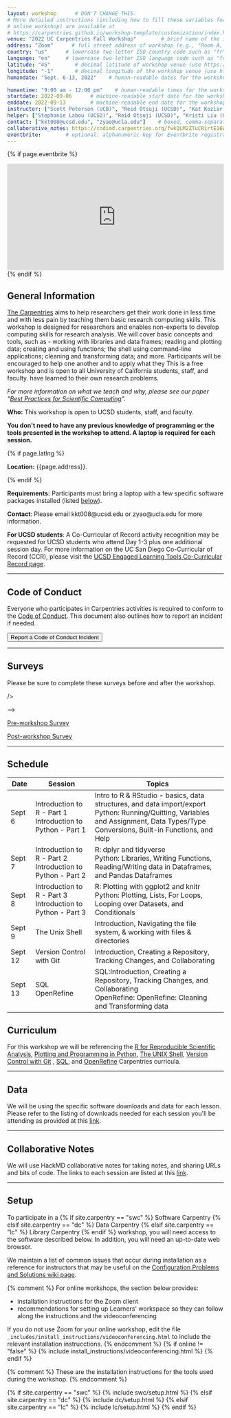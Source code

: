 ```yaml
---
layout: workshop      # DON'T CHANGE THIS.
# More detailed instructions (including how to fill these variables for an
# online workshop) are available at
# https://carpentries.github.io/workshop-template/customization/index.html
venue: "2022 UC Carpentries Fall Workshop"        # brief name of the institution that hosts the workshop without address (e.g., "Euphoric State University")
address: "Zoom"      # full street address of workshop (e.g., "Room A, 123 Forth Street, Blimingen, Euphoria"), videoconferencing URL, or 'online'
country: "us"      # lowercase two-letter ISO country code such as "fr" (see https://en.wikipedia.org/wiki/ISO_3166-1#Current_codes) for the institution that hosts the workshop
language: "en"     # lowercase two-letter ISO language code such as "fr" (see https://en.wikipedia.org/wiki/List_of_ISO_639-1_codes) for the
latitude: "45"        # decimal latitude of workshop venue (use https://www.latlong.net/)
longitude: "-1"       # decimal longitude of the workshop venue (use https://www.latlong.net)
humandate: "Sept. 6-13, 2022"    # human-readable dates for the workshop (e.g., "Feb 17-18, 2020")

humantime: "9:00 am - 12:00 pm"    # human-readable times for the workshop (e.g., "9:00 am - 4:30 pm")
startdate: 2022-09-06      # machine-readable start date for the workshop in YYYY-MM-DD format like 2015-01-01
enddate: 2022-09-13        # machine-readable end date for the workshop in YYYY-MM-DD format like 2015-01-02
instructor: ["Scott Peterson (UCB)", "Reid Otsuji (UCSD)", "Kat Koziar (UCR)","Kimberly Thomas (UCSD)", "Zhiyuan Yao (UCLA)", "Christine Wells (UCLA)", "Scott Gruber (UCLA)", "Derek Devnich (UC Merced)", "Erin Foster (UC Berkeley)", "Kenji Hayashi (UCLA)", "Ryan Gan (El Camino)" ] # boxed, comma-separated list of instructors' names as strings, like ["Kay McNulty", "Betty Jennings", "Betty Snyder"]
helper: ["Stephanie Labou (UCSD)", "Reid Otsuji (UCSD)", "Kristi Liu (UCSB)", "Kat Koziar (UCR)", "Kimberly Thomas (UCSD)", "Lisa Ngo (UCB)", "Leigh Phan (UCLA)", "Eastern Kang (UCSD)"]     # boxed, comma-separated list of helpers' names, like ["Marlyn Wescoff", "Fran Bilas", "Ruth Lichterman"]
contact: ["kkt008@ucsd.edu", "zyao@ucla.edu"]    # boxed, comma-separated list of contact email addresses for the host, lead instructor, or whoever else is handling questions, like ["timdennis@ucla.edu", "rotsuji@ucsd.edu", "speterso@library.berkeley.edu"]
collaborative_notes: https://codimd.carpentries.org/fwkQLM2ZTuCRirtE16WjBQ  # optional: URL for the workshop collaborative notes, e.g. an Etherpad or Google Docs document (e.g., https://pad.carpentries.org/2015-01-01-euphoria)
eventbrite:        # optional: alphanumeric key for Eventbrite registration, e.g., "1234567890AB" (if Eventbrite is being used)
---
```


<!--
  HEADER (above)
  Edit the values in the block above to be appropriate for your workshop.
  If the value is not 'true', 'false', 'null', or a number, please use
  double quotation marks around the value, unless specified otherwise.
  And run 'tools/check' *before* committing to make sure that changes are good.
-->

<!--
  EVENTBRITE
  This block includes the Eventbrite registration widget if
  'eventbrite' has been set in the header.  You can delete it if you
  are not using Eventbrite, or leave it in, since it will not be
  displayed if the 'eventbrite' field in the header is not set.
-->
{% if page.eventbrite %}
<iframe
  src="https://www.eventbrite.com/tickets-external?eid={{page.eventbrite}}&ref=etckt"
  frameborder="0"
  width="100%"
  height="248px"
  scrolling="auto">
</iframe>
{% endif %}

<h2 id="general">General Information</h2>

<!--
  INTRODUCTION
  Edit the general explanatory paragraph below if you want to change
  the pitch.
-->
<p>
  <a href="{{site.swc_site}}">The Carpentries</a>
  aims to help researchers get their work done in less time and with less pain by teaching them basic research computing skills. 
  This workshop is designed for researchers and enables non-experts to develop computing skills for research analysis. We will cover 
  basic concepts and tools, such as - working with libraries and data frames; reading and plotting data; creating and using functions; 
  the shell using command-line applications; cleaning and transforming data; and more. Participants will be encouraged to help one another 
  and to apply what they This is a free workshop and is open to all University of California students, staff, and faculty. 
  have learned to their own research problems.
</p>

<p>
  <em>
    For more information on what we teach and why,
    please see our paper
    "<a href="http://journals.plos.org/plosbiology/article?id=10.1371/journal.pbio.1001745">Best Practices for Scientific Computing</a>".
  </em>
</p>

<!--
  AUDIENCE
  Explain who your audience is.  (In particular, tell readers if the
  workshop is only open to people from a particular institution.
-->
<p id="who">
  <strong>Who:</strong>
  This workshop is open to UCSD students, staff, and faculty.
</p>
<p>
  <strong>You don't need to have any previous knowledge of programming or the tools presented in the workshop to attend.  A laptop is required for each session.</strong>
</p>

<!--
  LOCATION
  This block displays the address and links to maps showing directions
  if the latitude and longitude of the workshop have been set.  You
  can use http://itouchmap.com/latlong.html to find the lat/long of an
  address.
-->
{% if page.latlng %}
<p id="where">
  <strong>Location:</strong>
  {{page.address}}.
</p>
{% endif %}

<!--
  SPECIAL REQUIREMENTS
  Modify the block below if there are any special requirements.
-->
<p id="requirements">
  <strong>Requirements:</strong> Participants must bring a laptop with
  a few specific software packages installed (listed
  <a href="#setup">below</a>).
</p>

<!--
  CONTACT EMAIL ADDRESS
  Display the contact email address set in the header.  If an address
  isn't set in the header, the Software Carpentry admin address is
  used.
-->
<p id="contact">
  <strong>Contact</strong>:
  Please email kkt008@ucsd.edu or zyao@ucla.edu for more information.
</p>

<p id="certificate">
<strong>For UCSD students</strong>:
  A Co-Curricular of Record activity recognition may be requested for UCSD students who attend Day 1-3 plus one additional session day. 
  For more information on the UC San Diego Co-Curricular of Record (CCR), please visit the <a href="https://elt.ucsd.edu/ccr/index.html">UCSD Engaged 
  Learning Tools Co-Curricular Record page</a>.
</p>
<hr/>

<!-- Below is the official Carpentries Code of Conduct information -->

<h2 id="code-of-conduct">Code of Conduct</h2>

<p>
Everyone who participates in Carpentries activities is required to conform to the <a href="https://docs.carpentries.org/topic_folders/policies/code-of-conduct.html">Code of Conduct</a>. This document also outlines how to report an incident if needed.
</p>

<p class="text-center">
  <a href="https://goo.gl/forms/KoUfO53Za3apOuOK2">
    <button type="button" class="btn btn-info">Report a Code of Conduct Incident</button>
  </a>
</p>

<hr/>

<!-- Below is the official Carpentries Survey links -->

<h2 id="surveys">Surveys</h2>
<p>Please be sure to complete these surveys before and after the workshop.</p>
<!--<p>pending<p>-->

<!-- to add survey go to 'layouts' folder >  'workshops.html' and update to "<meta name="slug" content="{{site.github.project_title}}"
then make sure the '_config.yaml' file has updated workshop_repo and workshop_site links -->

/>
> 

-->
<p><a href="{{ site.swc_pre_survey }}{{ site.github.project_title }}">Pre-workshop Survey</a></p>
<p><a href="{{ site.swc_post_survey }}{{ site.github.project_title }}">Post-workshop Survey</a></p>

<hr/>

<!--
  SCHEDULE
  Show the workshop's schedule.  
-->
<h2 id="schedule">Schedule</h2>
<div class="row">
  <div>
    <table class="table">
     <thead><tr> <th><strong>Date</strong></th> <th><strong>Session</strong></th> <th><strong>Topics</strong></th> </tr></thead>
     <tbody>
      <tr><td>Sept 6</td><td>Introduction to R - Part 1 <br> Introduction to Python - Part 1</td><td>Intro to R & RStudio - basics, data structures, and data import/export <br> Python: Running/Quitting, Variables and Assignment, Data Types/Type Conversions, Built-in Functions, and Help</td></tr>
      <tr><td>Sept 7</td><td>Introduction to R - Part 2 <br> Introduction to Python - Part 2</td><td> R: dplyr and tidyverse <br> Python: Libraries, Writing Functions, Reading/Writing data in Dataframes, and Pandas Dataframes</td></tr>
      <tr><td>Sept 8</td><td>Introduction to R - Part 3 <br> Introduction to Python - Part 3</td><td> R: Plotting with ggplot2 and knitr <br> Python: Plotting, Lists, For Loops, Looping over Datasets, and Conditionals</td></tr>
      <tr><td>Sept 9</td><td> The Unix Shell</td><td> Introduction, Navigating the file system, & working with files & directories</td></tr>
      <tr><td>Sept 12</td><td> Version Control with Git</td><td> Introduction, Creating a Repository, Tracking Changes, and Collaborating</td></tr>
      <tr><td>Sept 13</td><td> SQL <br> OpenRefine </td><td> SQL:Introduction, Creating a Repository, Tracking Changes, and Collaborating <br> OpenRefine: OpenRefine: Cleaning and Transforming data</td></tr>
      </tbody></table>
  </div>
</div>

<h2 id="curriculum">Curriculum</h2>
<!-- R specific data information begins -->
<p id = "curriculum">
For this workshop we will be referencing the <a href="https://swcarpentry.github.io/r-novice-gapminder/">R for Reproducible Scientific Analysis</a>, <a href="http://swcarpentry.github.io/python-novice-gapminder/"> Plotting and Programming in Python</a>, <a href="https://librarycarpentry.org/lc-shell/">The UNIX Shell</a>, <a href="https://swcarpentry.github.io/git-novice/">Version Control with Git</a> , <a href="https://librarycarpentry.org/lc-sql/">SQL</a>, and <a href="https://librarycarpentry.org/lc-open-refine/">OpenRefine</a> Carpentries curricula. 
</p>

<hr/>

<h2 id="datasect">Data</h2>
<!-- R specific data information begins -->
<p id = "data">
We will be using the specific software downloads and data for each lesson. Please refer to the listing of downloads needed for each session you'll be attending as provided at this <a href="https://hackmd.io/@U2NG/SJkaMk2t7">link</a>.</p>
<!-- R specific data information ends -->

<hr/>

<h2 id="collabnotes">Collaborative Notes</h2>
<!-- Python specific data information begins -->
<p id = "notes">
We will use HackMD collaborative notes for taking notes, and sharing URLs and bits of code. The links to each session are listed at this <a href="https://hackmd.io/Gb6tujHCR6ygyw9P37Xe5Q">link</a>.</p>

<hr/>
<!--
  SETUP
  Delete irrelevant sections from the setup instructions.  Each
  section is inside a 'div' without any classes to make the beginning
  and end easier to find.
  This is the other place where people frequently make mistakes, so
  please preview your site before committing, and make sure to run
  'tools/check' as well.
-->

<h2 id="setup">Setup</h2>

<p>
  To participate in a
  {% if site.carpentry == "swc" %}
  Software Carpentry
  {% elsif site.carpentry == "dc" %}
  Data Carpentry
  {% elsif site.carpentry == "lc" %}
  Library Carpentry
  {% endif %}
  workshop,
  you will need access to the software described below.
  In addition, you will need an up-to-date web browser.
</p>
<p>
  We maintain a list of common issues that occur during installation as a reference for instructors
  that may be useful on the
  <a href = "{{site.swc_github}}/workshop-template/wiki/Configuration-Problems-and-Solutions">Configuration Problems and Solutions wiki page</a>.
</p>

{% comment %}
For online workshops, the section below provides:
- installation instructions for the Zoom client
- recommendations for setting up Learners' workspace so they can follow along
  the instructions and the videoconferencing

If you do not use Zoom for your online workshop, edit the file
`_includes/install_instructions/videoconferencing.html`
to include the relevant installation instrucctions.
{% endcomment %}
{% if online != "false" %}
{% include install_instructions/videoconferencing.html %}
{% endif %}

{% comment %}
These are the installation instructions for the tools used
during the workshop.
{% endcomment %}

{% if site.carpentry == "swc" %}
{% include swc/setup.html %}
{% elsif site.carpentry == "dc" %}
{% include dc/setup.html %}
{% elsif site.carpentry == "lc" %}
{% include lc/setup.html %}
{% endif %}
